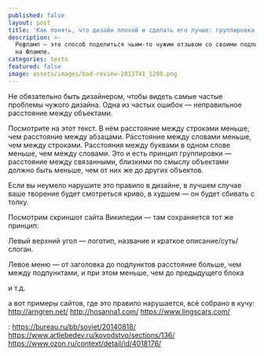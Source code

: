 ```yaml
---
published: false
layout: post
title: 'Как понять, что дизайн плохой и сделать его лучше: группировка'
description: >-
  Рефламп — это способ поделиться чьим-то чужим отзывом со своими подписчиками
  на Флампе.
categories: texts
featured: false
image: assets/images/bad-review-2813741_1280.png
---
```

Не обязательно быть дизайнером, чтобы видеть самые частые проблемы чужого дизайна. Одна из частых ошибок — неправильное расстояние между объектами.

Посмотрите на этот текст. В нём расстояние между строками меньше, чем расстояние между абзацами. Расстояние между словами меньше, чем между строками. Расстояния между буквами в одном слове меньше, чем между словами. Это и есть принцип группировки — расстояние между связанными, близкими по смыслу объектами должно быть меньше, чем от них же до других объектов.

Если вы неумело нарушите это правило в дизайне, в лучшем случае ваше творение будет смотреться криво, в худшем — он будет сбивать с толку.

Посмотрим скриншот сайта Википедии — там сохраняется тот же принцип:

Левый верхний угол — логотип, название и краткое описание/суть/слоган.

Левое меню — от заголовка до подпунктов расстояние больше, чем между подпунктами, и при этом меньше, чем до предыдущего блока

и т.д.

а вот примеры сайтов, где это правило нарушается, всё собрано в кучу:
http://arngren.net/
http://hosanna1.com/
https://www.lingscars.com/

:
https://bureau.ru/bb/soviet/20140818/
https://www.artlebedev.ru/kovodstvo/sections/136/
https://www.ozon.ru/context/detail/id/4018176/
